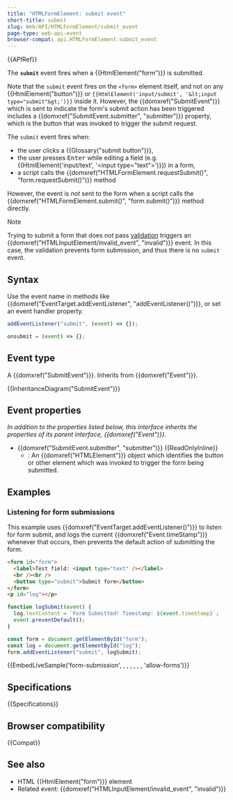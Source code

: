 ```yaml
---
title: "HTMLFormElement: submit event"
short-title: submit
slug: Web/API/HTMLFormElement/submit_event
page-type: web-api-event
browser-compat: api.HTMLFormElement.submit_event
---
```


{{APIRef}}

The **`submit`** event fires when a {{HtmlElement("form")}} is submitted.

Note that the `submit` event fires on the `<form>` element itself, and not on any {{HtmlElement("button")}} or `{{HtmlElement('input/submit', '&lt;input type="submit"&gt;')}}` inside it. However, the {{domxref("SubmitEvent")}} which is sent to indicate the form's submit action has been triggered includes a {{domxref("SubmitEvent.submitter", "submitter")}} property, which is the button that was invoked to trigger the submit request.

The `submit` event fires when:

- the user clicks a {{Glossary("submit button")}},
- the user presses <kbd>Enter</kbd> while editing a field (e.g. {{HtmlElement('input/text', '&lt;input type="text"&gt;')}}) in a form,
- a script calls the {{domxref("HTMLFormElement.requestSubmit()", "form.requestSubmit()")}} method

However, the event is _not_ sent to the form when a script calls the {{domxref("HTMLFormElement.submit()", "form.submit()")}} method directly.

> [!NOTE]
> Trying to submit a form that does not pass [validation](/en-US/docs/Learn_web_development/Extensions/Forms/Form_validation) triggers an {{domxref("HTMLInputElement/invalid_event", "invalid")}} event. In this case, the validation prevents form submission, and thus there is no `submit` event.

## Syntax

Use the event name in methods like {{domxref("EventTarget.addEventListener", "addEventListener()")}}, or set an event handler property.

```js
addEventListener("submit", (event) => {});

onsubmit = (event) => {};
```

## Event type

A {{domxref("SubmitEvent")}}. Inherits from {{domxref("Event")}}.

{{InheritanceDiagram("SubmitEvent")}}

## Event properties

_In addition to the properties listed below, this interface inherits the properties of its parent interface, {{domxref("Event")}}._

- {{domxref("SubmitEvent.submitter", "submitter")}} {{ReadOnlyInline}}
  - : An {{domxref("HTMLElement")}} object which identifies the button or other element which was invoked to trigger the form being submitted.

## Examples

### Listening for form submissions

This example uses {{domxref("EventTarget.addEventListener()")}} to listen for form submit, and logs the current {{domxref("Event.timeStamp")}} whenever that occurs, then prevents the default action of submitting the form.

```html live-sample___form-submission
<form id="form">
  <label>Test field: <input type="text" /></label>
  <br /><br />
  <button type="submit">Submit form</button>
</form>
<p id="log"></p>
```

```js live-sample___form-submission
function logSubmit(event) {
  log.textContent = `Form Submitted! Timestamp: ${event.timeStamp}`;
  event.preventDefault();
}

const form = document.getElementById("form");
const log = document.getElementById("log");
form.addEventListener("submit", logSubmit);
```

{{EmbedLiveSample('form-submission', , , , , , , 'allow-forms')}}

## Specifications

{{Specifications}}

## Browser compatibility

{{Compat}}

## See also

- HTML {{HtmlElement("form")}} element
- Related event: {{domxref("HTMLInputElement/invalid_event", "invalid")}}
